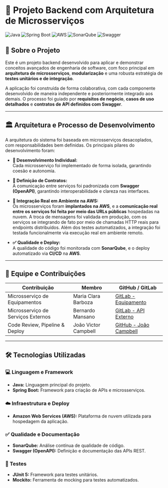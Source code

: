 # 🧩 Projeto Backend com Arquitetura de Microsserviços

![Java](https://img.shields.io/badge/Java-ED8B00?style=for-the-badge&logo=openjdk&logoColor=white)
![Spring Boot](https://img.shields.io/badge/Spring-6DB33F?style=for-the-badge&logo=spring&logoColor=white)
![AWS](https://img.shields.io/badge/Amazon_AWS-232F3E?style=for-the-badge&logo=amazon-aws&logoColor=white)
![SonarQube](https://img.shields.io/badge/SonarQube-4E9BCD?style=for-the-badge&logo=sonarqube&logoColor=white)
![Swagger](https://img.shields.io/badge/Swagger-85EA2D?style=for-the-badge&logo=swagger&logoColor=black)

## 📖 Sobre o Projeto

Este é um projeto backend desenvolvido para aplicar e demonstrar conceitos avançados de engenharia de software, com foco principal em **arquitetura de microsserviços**, **modularização** e uma robusta estratégia de **testes unitários e de integração**.

A aplicação foi construída de forma colaborativa, com cada componente desenvolvido de maneira independente e posteriormente integrado aos demais. O processo foi guiado por **requisitos de negócio**, **casos de uso detalhados** e **contratos de API definidos com Swagger**.

---

## 🏛️ Arquitetura e Processo de Desenvolvimento

A arquitetura do sistema foi baseada em microsserviços desacoplados, com responsabilidades bem definidas. Os principais pilares do desenvolvimento foram:

- **🔧 Desenvolvimento Individual:**  
  Cada microsserviço foi implementado de forma isolada, garantindo coesão e autonomia.

- **📜 Definição de Contratos:**  
  A comunicação entre serviços foi padronizada com **Swagger (OpenAPI)**, garantindo interoperabilidade e clareza nas interfaces.

- **🔁 Integração Real em Ambiente na AWS:**  
  Os microsserviços foram **implantados na AWS**, e a **comunicação real entre os serviços foi feita por meio das URLs públicas** hospedadas na nuvem. A troca de mensagens foi validada em produção, com os serviços se integrando de fato por meio de chamadas HTTP reais para endpoints distribuídos. Além dos testes automatizados, a integração foi testada funcionalmente via execução real em ambiente remoto.

- **✅ Qualidade e Deploy:**  
  A qualidade do código foi monitorada com **SonarQube**, e o deploy automatizado via **CI/CD** na **AWS**.

---

## 👥 Equipe e Contribuições

| Contribuição                        | Membro                   | GitHub / GitLab                                               |
|------------------------------------|--------------------------|----------------------------------------------------------------|
| Microsserviço de Equipamentos      | Maria Clara Barboza      | [GitLab - Equipamento](https://gitlab.com/mariaclara26-group/equipamento.git) |
| Microsserviço de Serviços Externos | Bernardo Mansano         | [GitLab - API Externo](https://gitlab.com/unirio4/sistema-de-controle-de-bicicletario/api-externo) |
| Code Review, Pipeline & Deploy     | João Victor Campbell     | [GitHub - João Campbell](https://github.com/joaocampbell2)     |

---

## 🛠️ Tecnologias Utilizadas

### 💻 Linguagem e Framework
- **Java:** Linguagem principal do projeto.
- **Spring Boot:** Framework para criação de APIs e microsserviços.

### ☁️ Infraestrutura e Deploy
- **Amazon Web Services (AWS):** Plataforma de nuvem utilizada para hospedagem da aplicação.

### ✅ Qualidade e Documentação
- **SonarQube:** Análise contínua de qualidade de código.
- **Swagger (OpenAPI):** Definição e documentação das APIs REST.

### 🧪 Testes
- **JUnit 5:** Framework para testes unitários.
- **Mockito:** Ferramenta de mocking para testes automatizados.
